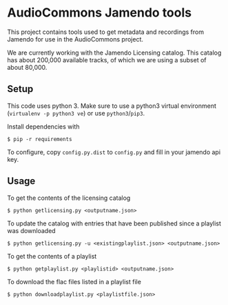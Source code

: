 # AudioCommons Jamendo tools

This project contains tools used to get metadata and recordings from Jamendo for use
in the AudioCommons project.

We are currently working with the Jamendo Licensing catalog. This catalog has about 200,000
available tracks, of which we are using a subset of about 80,000.

## Setup

This code uses python 3. Make sure to use a python3 virtual environment
(`virtualenv -p python3 ve`) or use `python3`/`pip3`.

Install dependencies with

    $ pip -r requirements

To configure, copy `config.py.dist` to `config.py` and fill in your
jamendo api key.



## Usage

To get the contents of the licensing catalog

    $ python getlicensing.py <outputname.json>

To update the catalog with entries that have been published since a playlist was downloaded

    $ python getlicensing.py -u <existingplaylist.json> <outputname.json>

To get the contents of a playlist

    $ python getplaylist.py <playlistid> <outputname.json>

To download the flac files listed in a playlist file

    $ python downloadplaylist.py <playlistfile.json>
